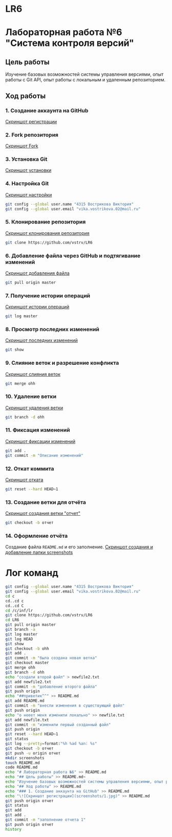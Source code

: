 # LR6
# Лабораторная работа №6 "Система контроля версий"
## Цель работы
Изучение базовых возможностей системы управления версиями, опыт работы с Git API, опыт работы с локальным и удаленным репозиторием.
## Ход работы
### 1. Создание аккаунта на GitHub
[Скриншот регистрации](screenshots/1.jpg)
### 2. Fork репозитория
[Скриншот Fork](screenshots/2.jpg)
### 3. Установка Git
[Скриншот установки](screenshots/3.jpg)
### 4. Настройка Git
[Скриншот настройки](screenshots/4.jpg)
```bash
git config --global user.name "4315 Вострикова Виктория"
git config --global user.email "vika.vostrikova.02@mail.ru"
```
### 5. Клонирование репозитория
[Скриншот клонирования репозитория](screenshots/5.jpg)
```bash
git clone https://github.com/vstrv/LR6
```
### 6. Добавление файла через GitHub и подтягивание изменений
[Скриншот добавления файла](screenshots/6.jpg)
```bash
git pull origin master
```
### 7. Получение истории операций
[Скриншот истории операций](screenshots/7.jpg)
```bash
git log master
```
### 8. Просмотр последних изменений
[Скриншот последних изменений](screenshots/8.jpg)
```bash
git show
```
### 9. Слияние веток и разрешение конфликта
[Скриншот слияния веток](screenshots/9.jpg)
```bash
git merge ohh
```
### 10. Удаление ветки
[Скриншот удаления ветки](screenshots/10.jpg)
```bash
git branch -d ohh
```
### 11. Фиксация изменений
[Скриншот фиксации изменений](screenshots/11.jpg)
```bash
git add .
git commit -m "Описание изменений"
```
### 12. Откат коммита
[Скриншот отката](screenshots/12.jpg)
```bash
git reset --hard HEAD~1
```
### 13. Создание ветки для отчёта
[Скриншот создания ветки "отчет"](screenshots/13.jpg)
```bash
git checkout -b отчет
```

### 14. Оформление отчёта
Создание файла `README.md` и его заполнение.
[Скриншот создания и добавление папки screenshots](screenshots/14.jpg)
# Лог команд
```bash
git config --global user.name "4315 Вострикова Виктория"
git config --global user.email "vika.vostrikova.02@mail.ru"
cd c
cd..cd c
cd..cd C
cd /c/inf/lr
git clone https://github.com/vstrv/LR6
cd LR6
git pull origin master
git branch -a
git log master
git log HEAD
git show
git checkout -b ohh
git add .
git commit -m "была создана новая ветка"
git checkout master
git merge ohh
git branch -d ohh
echo "создали второй файл" > newfile2.txt
git add newfile2.txt
git commit -m "добавление второго файла"
git push origin
echo "##приветик^^" >> README.md
git add README.md
git commit -m "внесли изменения в существующий файл"
git push origin
echo "о нееет меня изменили локально" >> newfile.txt
git add newfile.txt
git commit -m "изменили первый созданный файл"
git push origin
git reset --hard HEAD~1
git status
git log --pretty=format:"%h %ad %an: %s"
git checkout -b отчет
git push -u origin отчет
mkdir screenshots
touch README.md
code README.md
echo "# Лабораторная работа №6" >> README.md
echo "## Цель работы" >> README.md~
echo "Изучение базовых возможностей системы управления версиями, опыт работы с Git API, опыт работы с локальным и удаленным репозиторием." >> README.md
echo "## Ход работы" >> README.md
echo "### 1. Создание аккаунта на GitHub" >> README.md
echo "\![Скриншот регистрации](screenshots/1.jpg)" >> README.md
git push origin отчет
git status
git add
git add .
git commit -m "заполнение отчета 1"
git push origin отчет
history
```

